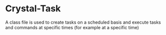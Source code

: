 # Crystal-Task
A class file is used to create tasks on a scheduled basis and execute tasks and commands at specific times (for example at a specific time)
